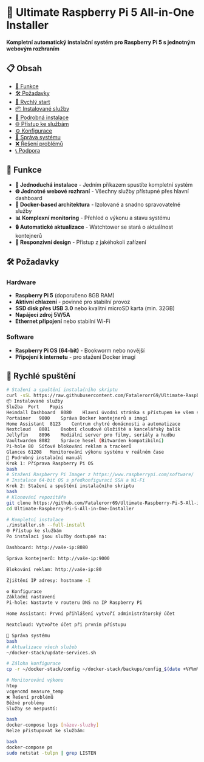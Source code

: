 # 🍃 Ultimate Raspberry Pi 5 All-in-One Installer

**Kompletní automatický instalační systém pro Raspberry Pi 5 s jednotným webovým rozhraním**

## 📋 Obsah
- [🌟 Funkce](#-funkce)
- [🛠️ Požadavky](#-požadavky)
- [🚀 Rychlý start](#-rychlé-spuštění)
- [📦 Instalované služby](#-instalované-služby)
- [🔧 Podrobná instalace](#-podrobný-instalační-manuál)
- [🌐 Přístup ke službám](#-přístup-ke-službám)
- [⚙️ Konfigurace](#-konfigurace)
- [🔄 Správa systému](#-správa-systému)
- [❌ Řešení problémů](#-řešení-problémů)
- [📞 Podpora](#-podpora)

## 🌟 Funkce

- **🎯 Jednoduchá instalace** - Jedním příkazem spustíte kompletní systém
- **🌐 Jednotné webové rozhraní** - Všechny služby přístupné přes hlavní dashboard
- **🐳 Docker-based architektura** - Izolované a snadno spravovatelné služby
- **📊 Komplexní monitoring** - Přehled o výkonu a stavu systému
- **🔒 Automatické aktualizace** - Watchtower se stará o aktuálnost kontejnerů
- **📱 Responzivní design** - Přístup z jakéhokoli zařízení

## 🛠️ Požadavky

### Hardware
- **Raspberry Pi 5** (doporučeno 8GB RAM)
- **Aktivní chlazení** - povinné pro stabilní provoz
- **SSD disk přes USB 3.0** nebo kvalitní microSD karta (min. 32GB)
- **Napájecí zdroj 5V/5A**
- **Ethernet připojení** nebo stabilní Wi-Fi

### Software
- **Raspberry Pi OS (64-bit)** - Bookworm nebo novější
- **Připojení k internetu** - pro stažení Docker imagí

## 🚀 Rychlé spuštění

```bash
# Stažení a spuštění instalačního skriptu
curl -sSL https://raw.githubusercontent.com/Fatalerorr69/Ultimate-Raspberry-Pi-5-All-in-One-Installer/main/installer.sh | bash -s -- --full-install
📦 Instalované služby
Služba	Port	Popis
Heimdall Dashboard	8080	Hlavní úvodní stránka s přístupem ke všem službám
Portainer	9000	Správa Docker kontejnerů a imagí
Home Assistant	8123	Centrum chytré domácnosti a automatizace
Nextcloud	8081	Osobní cloudové úložiště a kancelářský balík
Jellyfin	8096	Mediální server pro filmy, seriály a hudbu
Vaultwarden	8082	Správce hesel (Bitwarden kompatibilní)
Pi-hole	80	Síťové blokování reklam a trackerů
Glances	61208	Monitorování výkonu systému v reálném čase
🔧 Podrobný instalační manuál
Krok 1: Příprava Raspberry Pi OS
bash
# Stažení Raspberry Pi Imager z https://www.raspberrypi.com/software/
# Instalace 64-bit OS s předkonfigurací SSH a Wi-Fi
Krok 2: Stažení a spuštění instalačního skriptu
bash
# Klonování repozitáře
git clone https://github.com/Fatalerorr69/Ultimate-Raspberry-Pi-5-All-in-One-Installer.git
cd Ultimate-Raspberry-Pi-5-All-in-One-Installer

# Kompletní instalace
./installer.sh --full-install
🌐 Přístup ke službám
Po instalaci jsou služby dostupné na:

Dashboard: http://vaše-ip:8080

Správa kontejnerů: http://vaše-ip:9000

Blokování reklam: http://vaše-ip:80

Zjištění IP adresy: hostname -I

⚙️ Konfigurace
Základní nastavení
Pi-hole: Nastavte v routeru DNS na IP Raspberry Pi

Home Assistant: První přihlášení vytvoří administrátorský účet

Nextcloud: Vytvořte účet při prvním přístupu

🔄 Správa systému
bash
# Aktualizace všech služeb
~/docker-stack/update-services.sh

# Záloha konfigurace
cp -r ~/docker-stack/config ~/docker-stack/backups/config_$(date +%Y%m%d)

# Monitorování výkonu
htop
vcgencmd measure_temp
❌ Řešení problémů
Běžné problémy
Služby se nespustí:

bash
docker-compose logs [název-sluzby]
Nelze přistupovat ke službám:

bash
docker-compose ps
sudo netstat -tulpn | grep LISTEN
